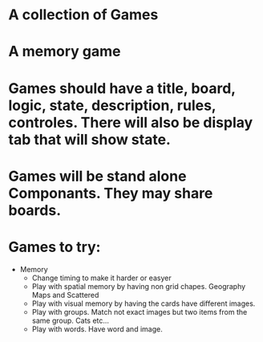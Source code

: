# A collection of Games

# A memory game

# Games should have a title, board, logic, state, description, rules, controles. There will also be display tab that will show state.

# Games will be stand alone Componants. They may share boards.

# Games to try:

- Memory
  - Change timing to make it harder or easyer
  - Play with spatial memory by having non grid chapes. Geography Maps and Scattered
  - Play with visual memory by having the cards have different images.
  - Play with groups. Match not exact images but two items from the same group. Cats etc...
  - Play with words. Have word and image.
